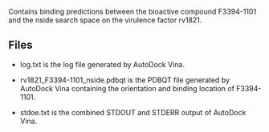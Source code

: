 Contains binding predictions between the bioactive compound F3394-1101 and the nside search space on the virulence factor rv1821.

## Files

- log.txt is the log file generated by AutoDock Vina.

- rv1821_F3394-1101_nside.pdbqt is the PDBQT file generated by AutoDock Vina containing the orientation and binding location of F3394-1101.

- stdoe.txt is the combined STDOUT and STDERR output of AutoDock Vina.

